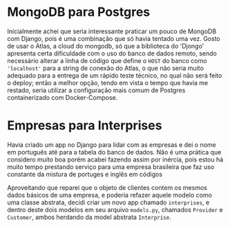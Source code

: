 # MongoDB para Postgres
Inicialmente achei que seria interessante praticar um pouco de MongoDB com Django, pois é uma combinação que só havia tentado uma vez. Gosto de usar o Atlas, a cloud do mongodb, só que a biblioteca do 'Djongo' apresenta certa dificuldade com o uso do banco de dados remoto, sendo necessário alterar a linha de código que define o `HOST` do banco como `'localhost'` para a string de conexão do Atlas, o que não seria muito adequado para a entrega de um rápido teste técnico, no qual não será feito o deploy; então a melhor opção, tendo em vista o tempo que havia me restado, seria utilizar a configuração mais comum de Postgres containerizado com Docker-Compose.

# Empresas para Interprises
Havia criado um app no Django para lidar com as empresas e dei o nome em português até para a tabela do banco de dados. Não é uma prática que considero muito boa porém acabei fazendo assim por inércia, pois estou há muito tempo prestando serviço para uma empresa brasileira que faz uso constante da mistura de portuges e inglês em códigos

Aproveitando que reparei que o objeto de clientes contem os mesmos dados básicos de uma empresa, e poderia refazer aquele modelo como uma classe abstrata, decidi criar um novo app chamado `interprises`, e dentro deste dois modelos em seu arquivo `models.py`, chamados `Provider` e `Customer`, ambos herdando da model abstrata `Interprise`.
